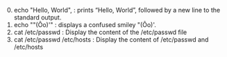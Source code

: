 0. echo "Hello, World", : prints “Hello, World”, followed by a new line to the standard output.
1. echo "\"(Ôo)'" : displays a confused smiley "(Ôo)'.
2. cat /etc/passwd : Display the content of the /etc/passwd file
3. cat /etc/passwd /etc/hosts : Display the content of /etc/passwd and /etc/hosts

